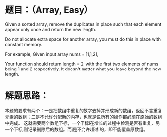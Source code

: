 # 题目：（Array, Easy）
Given a sorted array, remove the duplicates in place such that each element appear only once and return the new length.

Do not allocate extra space for another array, you must do this in place with constant memory.

For example,
Given input array nums = [1,1,2],

Your function should return length = 2, with the first two elements of nums being 1 and 2 respectively. It doesn't matter what you leave beyond the new length.

# 解题思路：
  本题的要求有两个：一是把数组中重复的数字去掉并形成新的数组，返回不含重复元素的数组；二是不允许分配新的内存，也就是说所有的操作都必须在原始的数组中完成。
  这就需要两个数组下标，一个下标i在增长的过程中检测是否有重复，另一个下标j则记录删除后的数组。而j是不允许超过i的，即不能覆盖原数组。
